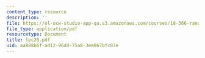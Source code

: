 ```yaml
---
content_type: resource
description: ''
file: https://ol-ocw-studio-app-qa.s3.amazonaws.com/courses/18-366-random-walks-and-diffusion-fall-2006/aa888b6fad1296dd75a83ee067bfc07e_lec20.pdf
file_type: application/pdf
resourcetype: Document
title: lec20.pdf
uid: aa888b6f-ad12-96dd-75a8-3ee067bfc07e
---
```

